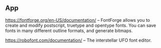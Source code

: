 ## App

https://fontforge.org/en-US/documentation/ – FontForge allows you to create and modify postscript, truetype and opentype fonts. You can save fonts in many different outline formats, and generate bitmaps.

https://robofont.com/documentation/ – The interstellar UFO font editor.
